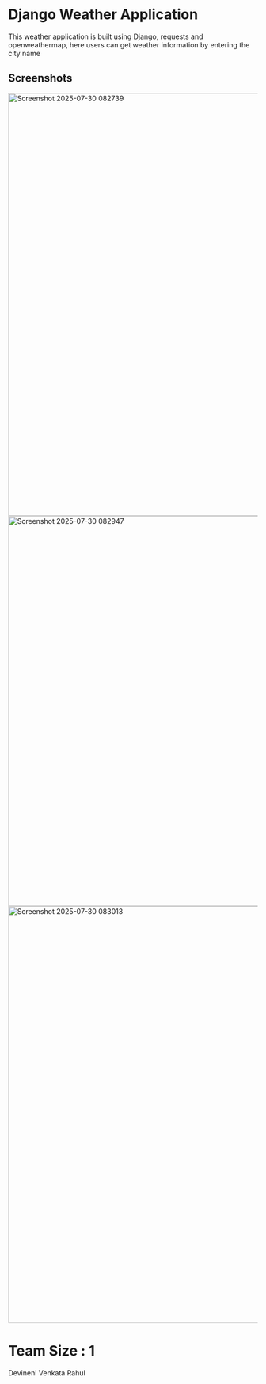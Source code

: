 
#  Django Weather Application

This weather application is built using Django, requests and openweathermap, here users can get weather information by entering the city name
## Screenshots

<img width="1685" height="855" alt="Screenshot 2025-07-30 082739" src="https://github.com/user-attachments/assets/5924ae86-d667-46c4-99a2-860f909e25f2" />
<img width="1495" height="789" alt="Screenshot 2025-07-30 082947" src="https://github.com/user-attachments/assets/8c1c450e-06b3-4432-9a13-22cde4371438" />
<img width="1535" height="843" alt="Screenshot 2025-07-30 083013" src="https://github.com/user-attachments/assets/f7807b1e-b993-497b-960d-f0c63a7e7529" />

# Team Size : 1
Devineni Venkata Rahul 



